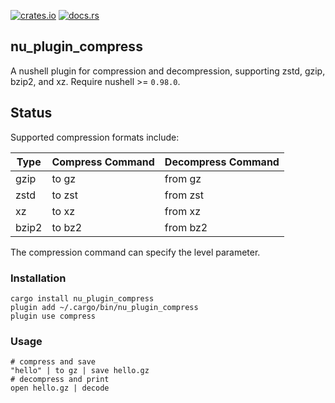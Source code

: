 [![crates.io](https://img.shields.io/crates/v/nu_plugin_compress.svg)](https://crates.io/crates/nu_plugin_compress)
[![docs.rs](https://docs.rs/nu_plugin_compress/badge.svg)](https://docs.rs/nu_plugin_compress)

## nu_plugin_compress
A nushell plugin for compression and decompression, supporting zstd, gzip, bzip2, and xz. Require nushell >= `0.98.0`.

## Status

Supported compression formats include:

|Type|Compress Command|Decompress Command|
|--|--|--|
|gzip|to gz|from gz|
|zstd|to zst|from zst|
|xz|to xz|from xz|
|bzip2|to bz2|from bz2|

The compression command can specify the level parameter.


### Installation
```shell
cargo install nu_plugin_compress
plugin add ~/.cargo/bin/nu_plugin_compress
plugin use compress
```

### Usage
```shell
# compress and save
"hello" | to gz | save hello.gz
# decompress and print
open hello.gz | decode
```